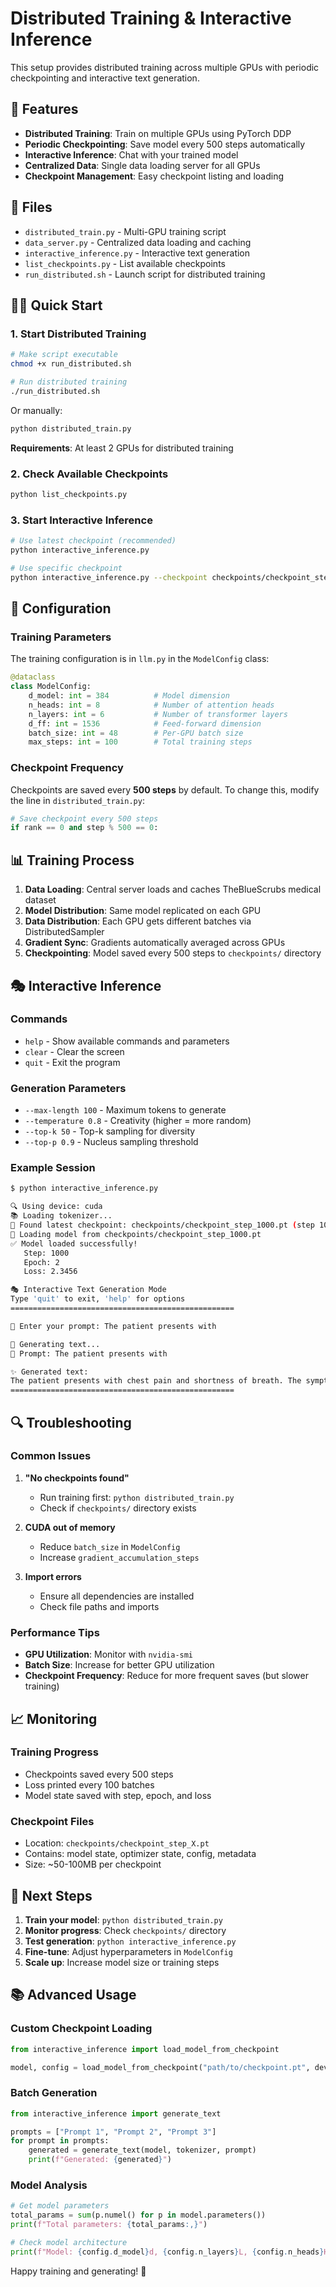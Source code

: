 # Distributed Training & Interactive Inference

This setup provides distributed training across multiple GPUs with periodic checkpointing and interactive text generation.

## 🚀 Features

- **Distributed Training**: Train on multiple GPUs using PyTorch DDP
- **Periodic Checkpointing**: Save model every 500 steps automatically
- **Interactive Inference**: Chat with your trained model
- **Centralized Data**: Single data loading server for all GPUs
- **Checkpoint Management**: Easy checkpoint listing and loading

## 📁 Files

- `distributed_train.py` - Multi-GPU training script
- `data_server.py` - Centralized data loading and caching
- `interactive_inference.py` - Interactive text generation
- `list_checkpoints.py` - List available checkpoints
- `run_distributed.sh` - Launch script for distributed training

## 🏃‍♂️ Quick Start

### 1. Start Distributed Training

```bash
# Make script executable
chmod +x run_distributed.sh

# Run distributed training
./run_distributed.sh
```

Or manually:
```bash
python distributed_train.py
```

**Requirements**: At least 2 GPUs for distributed training

### 2. Check Available Checkpoints

```bash
python list_checkpoints.py
```

### 3. Start Interactive Inference

```bash
# Use latest checkpoint (recommended)
python interactive_inference.py

# Use specific checkpoint
python interactive_inference.py --checkpoint checkpoints/checkpoint_step_1000.pt
```

## 🔧 Configuration

### Training Parameters

The training configuration is in `llm.py` in the `ModelConfig` class:

```python
@dataclass
class ModelConfig:
    d_model: int = 384          # Model dimension
    n_heads: int = 8            # Number of attention heads
    n_layers: int = 6           # Number of transformer layers
    d_ff: int = 1536            # Feed-forward dimension
    batch_size: int = 48        # Per-GPU batch size
    max_steps: int = 100        # Total training steps
```

### Checkpoint Frequency

Checkpoints are saved every **500 steps** by default. To change this, modify the line in `distributed_train.py`:

```python
# Save checkpoint every 500 steps
if rank == 0 and step % 500 == 0:
```

## 📊 Training Process

1. **Data Loading**: Central server loads and caches TheBlueScrubs medical dataset
2. **Model Distribution**: Same model replicated on each GPU
3. **Data Distribution**: Each GPU gets different batches via DistributedSampler
4. **Gradient Sync**: Gradients automatically averaged across GPUs
5. **Checkpointing**: Model saved every 500 steps to `checkpoints/` directory

## 🎭 Interactive Inference

### Commands

- `help` - Show available commands and parameters
- `clear` - Clear the screen
- `quit` - Exit the program

### Generation Parameters

- `--max-length 100` - Maximum tokens to generate
- `--temperature 0.8` - Creativity (higher = more random)
- `--top-k 50` - Top-k sampling for diversity
- `--top-p 0.9` - Nucleus sampling threshold

### Example Session

```bash
$ python interactive_inference.py

🔍 Using device: cuda
📚 Loading tokenizer...
📁 Found latest checkpoint: checkpoints/checkpoint_step_1000.pt (step 1000)
🔄 Loading model from checkpoints/checkpoint_step_1000.pt
✅ Model loaded successfully!
   Step: 1000
   Epoch: 2
   Loss: 2.3456

🎭 Interactive Text Generation Mode
Type 'quit' to exit, 'help' for options
==================================================

💬 Enter your prompt: The patient presents with

🤖 Generating text...
📝 Prompt: The patient presents with

✨ Generated text:
The patient presents with chest pain and shortness of breath. The symptoms began...
==================================================
```

## 🔍 Troubleshooting

### Common Issues

1. **"No checkpoints found"**
   - Run training first: `python distributed_train.py`
   - Check if `checkpoints/` directory exists

2. **CUDA out of memory**
   - Reduce `batch_size` in `ModelConfig`
   - Increase `gradient_accumulation_steps`

3. **Import errors**
   - Ensure all dependencies are installed
   - Check file paths and imports

### Performance Tips

- **GPU Utilization**: Monitor with `nvidia-smi`
- **Batch Size**: Increase for better GPU utilization
- **Checkpoint Frequency**: Reduce for more frequent saves (but slower training)

## 📈 Monitoring

### Training Progress

- Checkpoints saved every 500 steps
- Loss printed every 100 batches
- Model state saved with step, epoch, and loss

### Checkpoint Files

- Location: `checkpoints/checkpoint_step_X.pt`
- Contains: model state, optimizer state, config, metadata
- Size: ~50-100MB per checkpoint

## 🎯 Next Steps

1. **Train your model**: `python distributed_train.py`
2. **Monitor progress**: Check `checkpoints/` directory
3. **Test generation**: `python interactive_inference.py`
4. **Fine-tune**: Adjust hyperparameters in `ModelConfig`
5. **Scale up**: Increase model size or training steps

## 📚 Advanced Usage

### Custom Checkpoint Loading

```python
from interactive_inference import load_model_from_checkpoint

model, config = load_model_from_checkpoint("path/to/checkpoint.pt", device)
```

### Batch Generation

```python
from interactive_inference import generate_text

prompts = ["Prompt 1", "Prompt 2", "Prompt 3"]
for prompt in prompts:
    generated = generate_text(model, tokenizer, prompt)
    print(f"Generated: {generated}")
```

### Model Analysis

```python
# Get model parameters
total_params = sum(p.numel() for p in model.parameters())
print(f"Total parameters: {total_params:,}")

# Check model architecture
print(f"Model: {config.d_model}d, {config.n_layers}L, {config.n_heads}H")
```

Happy training and generating! 🚀
